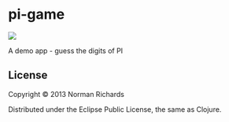 # pi-game

![](https://static.squarespace.com/static/4ff5ce93e4b0a322ebaa2d44/t/535c14a6e4b0fcd15760443b/1398543529472/pi-game.png?format=600w)

A demo app - guess the digits of PI

## License

Copyright © 2013 Norman Richards

Distributed under the Eclipse Public License, the same as Clojure.
